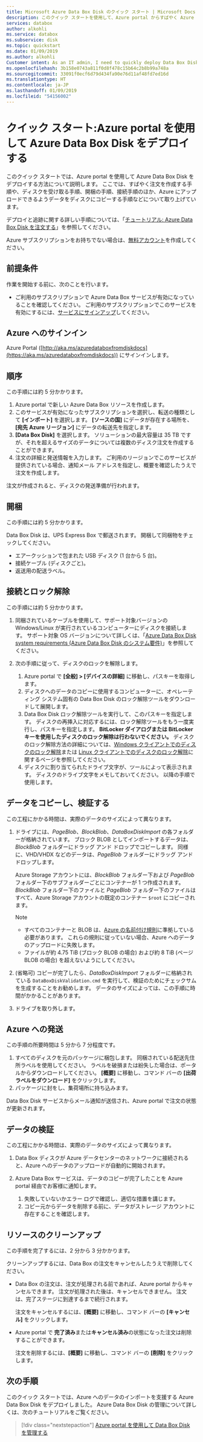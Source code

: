 ```yaml
---
title: Microsoft Azure Data Box Disk のクイック スタート | Microsoft Docs
description: このクイック スタートを使用して、Azure portal からすばやく Azure Data Box Disk をデプロイしましょう。
services: databox
author: alkohli
ms.service: databox
ms.subservice: disk
ms.topic: quickstart
ms.date: 01/09/2019
ms.author: alkohli
Customer intent: As an IT admin, I need to quickly deploy Data Box Disk so as to import data into Azure.
ms.openlocfilehash: 3b158e0743a811f0d8f478c15b64c2b8b99a748a
ms.sourcegitcommit: 33091f0ecf6d79d434fa90e76d11af48fd7ed16d
ms.translationtype: HT
ms.contentlocale: ja-JP
ms.lasthandoff: 01/09/2019
ms.locfileid: "54156002"
---
```

# <a name="quickstart-deploy-azure-data-box-disk-using-the-azure-portal"></a>クイック スタート:Azure portal を使用して Azure Data Box Disk をデプロイする

このクイック スタートでは、Azure portal を使用して Azure Data Box Disk をデプロイする方法について説明します。 ここでは、すばやく注文を作成する手順や、ディスクを受け取る手順、開梱の手順、接続手順のほか、Azure にアップロードできるようデータをディスクにコピーする手順などについて取り上げています。 

デプロイと追跡に関する詳しい手順については、「[チュートリアル: Azure Data Box Disk を注文する](data-box-disk-deploy-ordered.md)」を参照してください。 

Azure サブスクリプションをお持ちでない場合は、[無料アカウント](https://azure.microsoft.com/free/?WT.mc_id=A261C142F)を作成してください。

## <a name="prerequisites"></a>前提条件

作業を開始する前に、次のことを行います。

- ご利用のサブスクリプションで Azure Data Box サービスが有効になっていることを確認してください。 ご利用のサブスクリプションでこのサービスを有効にするには、[サービスにサインアップ](https://aka.ms/azuredataboxfromdiskdocs)してください。

## <a name="sign-in-to-azure"></a>Azure へのサインイン

Azure Portal ([http://aka.ms/azuredataboxfromdiskdocs](https://aka.ms/azuredataboxfromdiskdocs)) にサインインします。

## <a name="order"></a>順序

この手順には約 5 分かかります。

1. Azure portal で新しい Azure Data Box リソースを作成します。 
2. このサービスが有効になったサブスクリプションを選択し、転送の種類として **[インポート]** を選択します。 **[ソースの国]** にデータが存在する場所を、**[宛先 Azure リージョン]** にデータの転送先を指定します。
3. **[Data Box Disk]** を選択します。 ソリューションの最大容量は 35 TB ですが、それを超えるサイズのデータについては複数のディスク注文を作成することができます。  
4. 注文の詳細と発送情報を入力します。 ご利用のリージョンでこのサービスが提供されている場合、通知メール アドレスを指定し、概要を確認したうえで注文を作成します。 

注文が作成されると、ディスクの発送準備が行われます。 

## <a name="unpack"></a>開梱

この手順には約 5 分かかります。

Data Box Disk は、UPS Express Box で郵送されます。 開梱して同梱物をチェックしてください。

- エアークッションで包まれた USB ディスク (1 台から 5 台)。
- 接続ケーブル (ディスクごと)。 
- 返送用の配送ラベル。

## <a name="connect-and-unlock"></a>接続とロック解除

この手順には約 5 分かかります。

1. 同梱されているケーブルを使用して、サポート対象バージョンの Windows/Linux が実行されているコンピューターにディスクを接続します。 サポート対象 OS バージョンについて詳しくは、「[Azure Data Box Disk system requirements (Azure Data Box Disk のシステム要件)](data-box-disk-system-requirements.md)」を参照してください。 
2. 次の手順に従って、ディスクのロックを解除します。

    1. Azure portal で **[全般] > [デバイスの詳細]** に移動し、パスキーを取得します。
    2. ディスクへのデータのコピーに使用するコンピューターに、オペレーティング システム固有の Data Box Disk のロック解除ツールをダウンロードして展開します。 
    3. Data Box Disk ロック解除ツールを実行して、このパスキーを指定します。 ディスクの再挿入に対応するには、ロック解除ツールをもう一度実行し、パスキーを指定します。 **BitLocker ダイアログまたは BitLocker キーを使用したディスクのロック解除は行わないでください。** ディスクのロック解除方法の詳細については、[Windows クライアントでのディスクのロック解除](data-box-disk-deploy-set-up.md#unlock-disks-on-windows-client)または [Linux クライアントでのディスクのロック解除](data-box-disk-deploy-set-up.md#unlock-disks-on-linux-client)に関するページを参照してください。
    4. ディスクに割り当てられたドライブ文字が、ツールによって表示されます。 ディスクのドライブ文字をメモしておいてください。 以降の手順で使用します。

## <a name="copy-data-and-validate"></a>データをコピーし、検証する

この工程にかかる時間は、実際のデータのサイズによって異なります。 

1. ドライブには、*PageBlob*、*BlockBlob*、*DataBoxDiskImport* の各フォルダーが格納されています。 ブロック BLOB としてインポートするデータは、*BlockBlob* フォルダーにドラッグ アンド ドロップでコピーします。 同様に、VHD/VHDX などのデータは、*PageBlob* フォルダーにドラッグ アンド ドロップします。

    Azure Storage アカウントには、*BlockBlob* フォルダー下および *PageBlob* フォルダー下のサブフォルダーごとにコンテナーが 1 つ作成されます。 *BlockBlob* フォルダー下のファイルと *PageBlob* フォルダー下のファイルはすべて、Azure Storage アカウントの既定のコンテナー `$root` にコピーされます。

    > [!NOTE] 
    > - すべてのコンテナーと BLOB は、[Azure の名前付け規則](data-box-disk-limits.md#azure-block-blob-and-page-blob-naming-conventions)に準拠している必要があります。 これらの規則に従っていない場合、Azure へのデータのアップロードに失敗します。
    > - ファイルが約 4.75 TiB (ブロック BLOB の場合) および約 8 TiB (ページ BLOB の場合) を超えないようにしてください。

2. (省略可) コピーが完了したら、*DataBoxDiskImport* フォルダーに格納されている `DataBoxDiskValidation.cmd` を実行して、検証のためにチェックサムを生成することをお勧めします。 データのサイズによっては、この手順に時間がかかることがあります。 
3. ドライブを取り外します。 

## <a name="ship-to-azure"></a>Azure への発送

この手順の所要時間は 5 分から 7 分程度です。

1. すべてのディスクを元のパッケージに梱包します。 同梱されている配送先住所ラベルを使用してください。 ラベルを破損または紛失した場合は、ポータルからダウンロードしてください。 **[概要]** に移動し、コマンド バーの **[出荷ラベルをダウンロード]** をクリックします。
2. パッケージに封をし、集荷場所に持ち込みます。  

Data Box Disk サービスからメール通知が送信され、Azure portal で注文の状態が更新されます。

## <a name="verify-your-data"></a>データの検証

この工程にかかる時間は、実際のデータのサイズによって異なります。

1. Data Box ディスクが Azure データセンターのネットワークに接続されると、Azure へのデータのアップロードが自動的に開始されます。 
2. Azure Data Box サービスは、データのコピーが完了したことを Azure portal 経由でお客様に通知します。 
    
    1. 失敗していないかエラー ログで確認し、適切な措置を講じます。
    2. コピー元からデータを削除する前に、データがストレージ アカウントに存在することを確認します。

## <a name="clean-up-resources"></a>リソースのクリーンアップ

この手順を完了するには、2 分から 3 分かかります。

クリーンアップするには、Data Box の注文をキャンセルしたうえで削除してください。

- Data Box の注文は、注文が処理される前であれば、Azure portal からキャンセルできます。 注文が処理された後は、キャンセルできません。 注文は、完了ステージに到達するまで続行されます。 

    注文をキャンセルするには、**[概要]** に移動し、コマンド バーの **[キャンセル]** をクリックします。  

- Azure portal で **完了済み**または**キャンセル済み**の状態になった注文は削除することができます。 

    注文を削除するには、**[概要]** に移動し、コマンド バーの **[削除]** をクリックします。

## <a name="next-steps"></a>次の手順

このクイック スタートでは、Azure へのデータのインポートを支援する Azure Data Box Disk をデプロイしました。 Azure Data Box Disk の管理について詳しくは、次のチュートリアルをご覧ください。 

> [!div class="nextstepaction"]
> [Azure portal を使用して Data Box Disk を管理する](data-box-portal-ui-admin.md)
